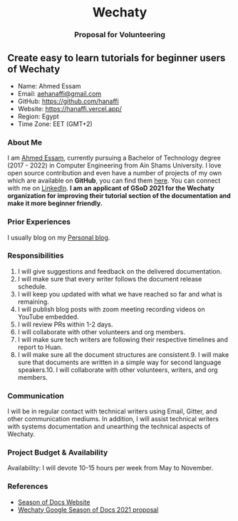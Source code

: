 <div align="center">
<h1>Wechaty</h1>
<h3>
Proposal for Volunteering
</h3>
</div>


## Create easy to learn tutorials for beginner users of Wechaty
- Name: Ahmed Essam 
- Email: aehanaffi@gmail.com
- GitHub: <https://github.com/hanaffi>
- Website: <https://hanaffi.vercel.app/>
- Region: Egypt
- Time Zone: EET  (GMT+2)


### About Me
I am [Ahmed Essam](https://hanaffi.vercel.app/), currently pursuing a Bachelor of Technology degree (2017 - 2022) in Computer Engineering from Ain Shams University.
I love open source contribution and even have a number of projects of my own which are available on **GitHub**, you can find them [here](https://github.com/hanaffi). 
You can connect with me on [LinkedIn](https://www.linkedin.com/in/124x/).
**I am an applicant of GSoD 2021 for the Wechaty organization for improving their tutorial section of the documentation and make it more beginner friendly.**


### Prior Experiences
I usually blog on my [Personal blog](https://hanaffi.vercel.app/).


### Responsibilities
1. I will give suggestions and feedback on the delivered documentation.
2. I will make sure that every writer follows the document release schedule.
3. I will keep you updated with what we have reached so far and what is remaining.
4. I will publish blog posts with zoom meeting recording videos on YouTube embedded. 
5. I will review PRs within 1-2 days.
6. I will collaborate with other volunteers and org members. 
7. I will make sure tech writers are following their respective timelines and report to Huan.
8. I will make sure all the document structures are consistent.9. I will make sure that documents are written in a simple way for second language speakers.10. I will collaborate with other volunteers, writers, and org members. 


### Communication
I will be in regular contact with technical writers using Email, Gitter, and other communication mediums. In addition, I will assist technical writers with systems documentation and unearthing the technical aspects of Wechaty.


### Project Budget & Availability
Availability: I will devote 10-15 hours per week from May to November.


### References
- [Season of Docs Website](https://developers.google.com/season-of-docs/docs)
- [Wechaty Google Season of Docs 2021 proposal](https://wechaty.js.org/docs/gsod/2021/)
